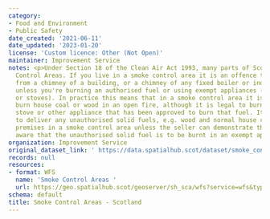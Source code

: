 ```yaml
---
category:
- Food and Environment
- Public Safety
date_created: '2021-06-11'
date_updated: '2023-01-20'
license: 'Custom licence: Other (Not Open)'
maintainer: Improvement Service
notes: <p>Under Section 18 of the Clean Air Act 1993, many parts of Scotland are Smoke
  Control Areas. If you live in a smoke control area it is an offence to produce smoke
  from a chimney of a building, or a chimney of any fixed boiler or industrial plant,
  unless you're burning an authorised fuel or using exempt appliances (e.g. burners
  or stoves). In practice this means that in a smoke control area it is illegal to
  burn house coal or wood in an open fire, although it is legal to burn these in a
  stove or other appliance that has been approved to burn that fuel. It is also illegal
  to deliver any unauthorised solid fuels, e.g. wood and normal house coal, to any
  premises in a smoke control area unless the seller can demonstrate that they were
  aware that the unauthorised solid fuel is to be burnt in an exempt appliance.</p>
organization: Improvement Service
original_dataset_link: ' https://data.spatialhub.scot/dataset/smoke_control_areas-is'
records: null
resources:
- format: WFS
  name: 'Smoke Control Areas '
  url: https://geo.spatialhub.scot/geoserver/sh_sca/wfs?service=wfs&typeName=sh_sca:pub_sca
schema: default
title: Smoke Control Areas - Scotland
---
```

